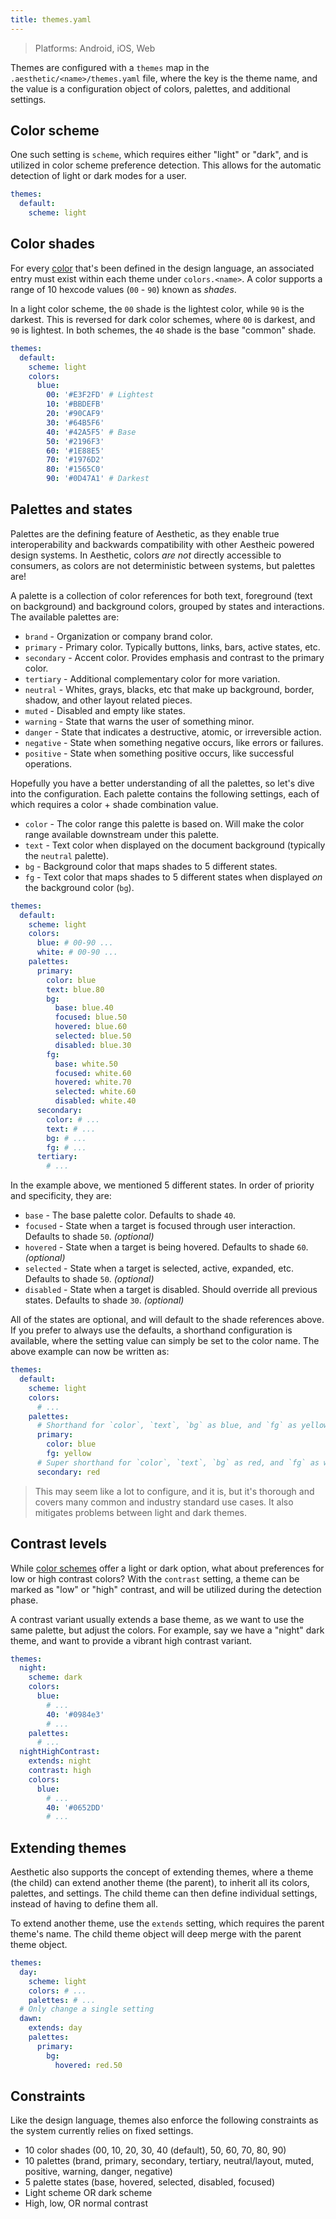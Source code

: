 ```yaml
---
title: themes.yaml
---
```


> Platforms: Android, iOS, Web

Themes are configured with a `themes` map in the `.aesthetic/<name>/themes.yaml` file, where the key
is the theme name, and the value is a configuration object of colors, palettes, and additional
settings.

## Color scheme

One such setting is `scheme`, which requires either "light" or "dark", and is utilized in color
scheme preference detection. This allows for the automatic detection of light or dark modes for a
user.

```yaml title="themes.yaml"
themes:
  default:
    scheme: light
```

## Color shades

For every [color](./language.md#colors) that's been defined in the design language, an associated
entry must exist within each theme under `colors.<name>`. A color supports a range of 10 hexcode
values (`00` - `90`) known as _shades_.

In a light color scheme, the `00` shade is the lightest color, while `90` is the darkest. This is
reversed for dark color schemes, where `00` is darkest, and `90` is lightest. In both schemes, the
`40` shade is the base "common" shade.

```yaml title="themes.yaml"
themes:
  default:
    scheme: light
    colors:
      blue:
        00: '#E3F2FD' # Lightest
        10: '#BBDEFB'
        20: '#90CAF9'
        30: '#64B5F6'
        40: '#42A5F5' # Base
        50: '#2196F3'
        60: '#1E88E5'
        70: '#1976D2'
        80: '#1565C0'
        90: '#0D47A1' # Darkest
```

## Palettes and states

Palettes are the defining feature of Aesthetic, as they enable true interoperability and backwards
compatibility with other Aestheic powered design systems. In Aesthetic, colors _are not_ directly
accessible to consumers, as colors are not deterministic between systems, but palettes are!

A palette is a collection of color references for both text, foreground (text on background) and
background colors, grouped by states and interactions. The available palettes are:

- `brand` - Organization or company brand color.
- `primary` - Primary color. Typically buttons, links, bars, active states, etc.
- `secondary` - Accent color. Provides emphasis and contrast to the primary color.
- `tertiary` - Additional complementary color for more variation.
- `neutral` - Whites, grays, blacks, etc that make up background, border, shadow, and other layout
  related pieces.
- `muted` - Disabled and empty like states.
- `warning` - State that warns the user of something minor.
- `danger` - State that indicates a destructive, atomic, or irreversible action.
- `negative` - State when something negative occurs, like errors or failures.
- `positive` - State when something positive occurs, like successful operations.

Hopefully you have a better understanding of all the palettes, so let's dive into the configuration.
Each palette contains the following settings, each of which requires a color + shade combination
value.

- `color` - The color range this palette is based on. Will make the color range available downstream
  under this palette.
- `text` - Text color when displayed on the document background (typically the `neutral` palette).
- `bg` - Background color that maps shades to 5 different states.
- `fg` - Text color that maps shades to 5 different states when displayed _on_ the background color
  (`bg`).

```yaml title="themes.yaml"
themes:
  default:
    scheme: light
    colors:
      blue: # 00-90 ...
      white: # 00-90 ...
    palettes:
      primary:
        color: blue
        text: blue.80
        bg:
          base: blue.40
          focused: blue.50
          hovered: blue.60
          selected: blue.50
          disabled: blue.30
        fg:
          base: white.50
          focused: white.60
          hovered: white.70
          selected: white.60
          disabled: white.40
      secondary:
        color: # ...
        text: # ...
        bg: # ...
        fg: # ...
      tertiary:
        # ...
```

In the example above, we mentioned 5 different states. In order of priority and specificity, they
are:

- `base` - The base palette color. Defaults to shade `40`.
- `focused` - State when a target is focused through user interaction. Defaults to shade `50`.
  _(optional)_
- `hovered` - State when a target is being hovered. Defaults to shade `60`. _(optional)_
- `selected` - State when a target is selected, active, expanded, etc. Defaults to shade `50`.
  _(optional)_
- `disabled` - State when a target is disabled. Should override all previous states. Defaults to
  shade `30`. _(optional)_

All of the states are optional, and will default to the shade references above. If you prefer to
always use the defaults, a shorthand configuration is available, where the setting value can simply
be set to the color name. The above example can now be written as:

```yaml title="themes.yaml"
themes:
  default:
    scheme: light
    colors:
      # ...
    palettes:
      # Shorthand for `color`, `text`, `bg` as blue, and `fg` as yellow.
      primary:
        color: blue
        fg: yellow
      # Super shorthand for `color`, `text`, `bg` as red, and `fg` as white (implicit).
      secondary: red
```

> This may seem like a lot to configure, and it is, but it's thorough and covers many common and
> industry standard use cases. It also mitigates problems between light and dark themes.

## Contrast levels

While [color schemes](#color-scheme) offer a light or dark option, what about preferences for low or
high contrast colors? With the `contrast` setting, a theme can be marked as "low" or "high"
contrast, and will be utilized during the detection phase.

A contrast variant usually extends a base theme, as we want to use the same palette, but adjust the
colors. For example, say we have a "night" dark theme, and want to provide a vibrant high contrast
variant.

```yaml title="themes.yaml"
themes:
  night:
    scheme: dark
    colors:
      blue:
        # ...
        40: '#0984e3'
        # ...
    palettes:
      # ...
  nightHighContrast:
    extends: night
    contrast: high
    colors:
      blue:
        # ...
        40: '#0652DD'
        # ...
```

## Extending themes

Aesthetic also supports the concept of extending themes, where a theme (the child) can extend
another theme (the parent), to inherit all its colors, palettes, and settings. The child theme can
then define individual settings, instead of having to define them all.

To extend another theme, use the `extends` setting, which requires the parent theme's name. The
child theme object will deep merge with the parent theme object.

```yaml title="themes.yaml"
themes:
  day:
    scheme: light
    colors: # ...
    palettes: # ...
  # Only change a single setting
  dawn:
    extends: day
    palettes:
      primary:
        bg:
          hovered: red.50
```

## Constraints

Like the design language, themes also enforce the following constraints as the system currently
relies on fixed settings.

- 10 color shades (00, 10, 20, 30, 40 (default), 50, 60, 70, 80, 90)
- 10 palettes (brand, primary, secondary, tertiary, neutral/layout, muted, positive, warning,
  danger, negative)
- 5 palette states (base, hovered, selected, disabled, focused)
- Light scheme OR dark scheme
- High, low, OR normal contrast
